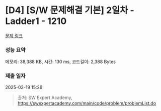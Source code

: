 # [D4] [S/W 문제해결 기본] 2일차 - Ladder1 - 1210 

[문제 링크](https://swexpertacademy.com/main/code/problem/problemDetail.do?contestProbId=AV14ABYKADACFAYh) 

### 성능 요약

메모리: 38,388 KB, 시간: 130 ms, 코드길이: 2,388 Bytes

### 제출 일자

2025-02-19 15:26



> 출처: SW Expert Academy, https://swexpertacademy.com/main/code/problem/problemList.do